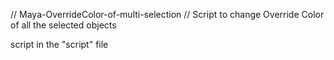 // Maya-OverrideColor-of-multi-selection
// Script to change Override Color of all the selected objects


script in the "script" file
